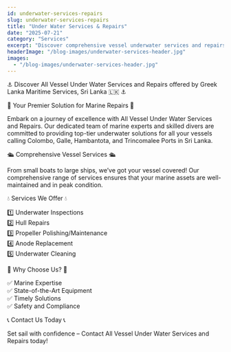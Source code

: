 ```yaml
---
id: underwater-services-repairs
slug: underwater-services-repairs
title: "Under Water Services & Repairs"
date: "2025-07-21"
category: "Services"
excerpt: "Discover comprehensive vessel underwater services and repairs by Greek Lanka Maritime Services across all major Sri Lankan ports."
headerImage: "/blog-images/underwater-services-header.jpg"
images:
  - "/blog-images/underwater-services-header.jpg"
---
```


⚓ Discover All Vessel Under Water Services and Repairs offered by Greek Lanka Maritime Services, Sri Lanka 🇱🇰 ⚓

🔧 Your Premier Solution for Marine Repairs 🔧

Embark on a journey of excellence with All Vessel Under Water Services and Repairs. Our dedicated team of marine experts and skilled divers are committed to providing top-tier underwater solutions for all your vessels calling Colombo, Galle, Hambantota, and Trincomalee Ports in Sri Lanka.

🛳 Comprehensive Vessel Services 🛳

From small boats to large ships, we’ve got your vessel covered! Our comprehensive range of services ensures that your marine assets are well-maintained and in peak condition.

💧 Services We Offer 💧

1️⃣ Underwater Inspections  
2️⃣ Hull Repairs  
3️⃣ Propeller Polishing/Maintenance  
4️⃣ Anode Replacement  
5️⃣ Underwater Cleaning

🌟 Why Choose Us? 🌟

✅ Marine Expertise  
✅ State-of-the-Art Equipment  
✅ Timely Solutions  
✅ Safety and Compliance

📞 Contact Us Today 📞

Set sail with confidence – Contact All Vessel Under Water Services and Repairs today!
